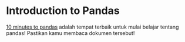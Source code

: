 # Introduction to Pandas

[10 minutes to pandas](https://pandas.pydata.org/docs/user_guide/10min.html) adalah tempat terbaik untuk mulai belajar tentang pandas! Pastikan kamu membaca dokumen tersebut!
